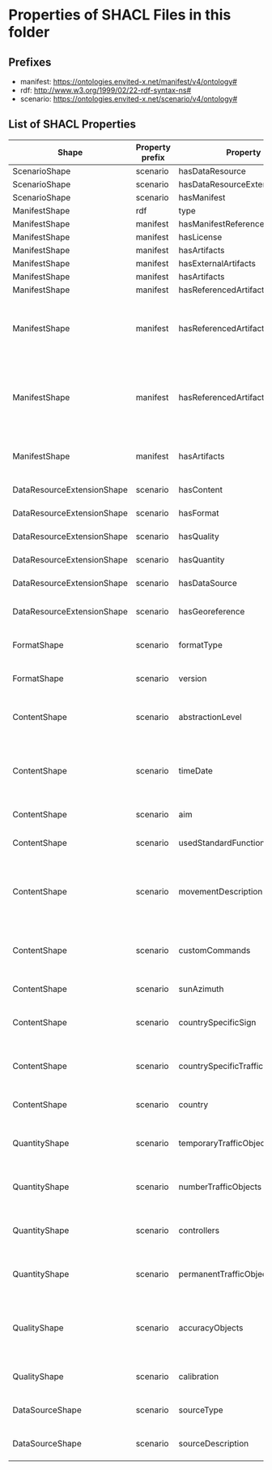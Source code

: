 # Properties of SHACL Files in this folder

## Prefixes

- manifest: <https://ontologies.envited-x.net/manifest/v4/ontology#>
- rdf: <http://www.w3.org/1999/02/22-rdf-syntax-ns#>
- scenario: <https://ontologies.envited-x.net/scenario/v4/ontology#>

## List of SHACL Properties

| Shape | Property prefix | Property | MinCount | MaxCount | Description | Datatype/NodeKind | Filename |
| --- | --- | --- | --- | --- | --- | --- | --- |
| ScenarioShape | scenario | hasDataResource | 1 | 1 |  |  | scenario_shacl.ttl |
| ScenarioShape | scenario | hasDataResourceExtension | 1 | 1 |  |  | scenario_shacl.ttl |
| ScenarioShape | scenario | hasManifest | 1 | 1 |  |  | scenario_shacl.ttl |
| ManifestShape | rdf | type |  |  |  |  | scenario_shacl.ttl |
| ManifestShape | manifest | hasManifestReference |  |  |  |  | scenario_shacl.ttl |
| ManifestShape | manifest | hasLicense |  |  |  |  | scenario_shacl.ttl |
| ManifestShape | manifest | hasArtifacts |  |  |  |  | scenario_shacl.ttl |
| ManifestShape | manifest | hasExternalArtifacts |  |  |  |  | scenario_shacl.ttl |
| ManifestShape | manifest | hasArtifacts |  |  |  |  | scenario_shacl.ttl |
| ManifestShape | manifest | hasReferencedArtifacts |  |  |  |  | scenario_shacl.ttl |
| ManifestShape | manifest | hasReferencedArtifacts |  |  | Each scenario:Manifest must reference at least one HD Map, either inline or via a manifest:Link referencing hdmap:HdMap. |  | scenario_shacl.ttl |
| ManifestShape | manifest | hasReferencedArtifacts |  |  | Each scenario:Manifest must reference at least one Environment Model, either inline or via a manifest:Link referencing environment-model:EnvironmentModel. |  | scenario_shacl.ttl |
| ManifestShape | manifest | hasArtifacts |  |  | Each scenario:Manifest must reference at least one catalog via a manifest:Link. |  | scenario_shacl.ttl |
| DataResourceExtensionShape | scenario | hasContent | 1 | 1 | Attributes describing the content of the scenario. |  | scenario_shacl.ttl |
| DataResourceExtensionShape | scenario | hasFormat | 1 | 1 | File format details of the scenario. |  | scenario_shacl.ttl |
| DataResourceExtensionShape | scenario | hasQuality | 1 | 1 | Quality metrics of the scenario. |  | scenario_shacl.ttl |
| DataResourceExtensionShape | scenario | hasQuantity | 1 | 1 | Quantitative metrics describing the scenario. |  | scenario_shacl.ttl |
| DataResourceExtensionShape | scenario | hasDataSource | 1 | 1 | Data sources used to create the scenario. |  | scenario_shacl.ttl |
| DataResourceExtensionShape | scenario | hasGeoreference | 1 | 1 | Georeferencing information for the scenario. |  | scenario_shacl.ttl |
| FormatShape | scenario | formatType |  | 1 | Defines the type of data format used for the scenario asset. |  | scenario_shacl.ttl |
| FormatShape | scenario | version |  | 1 | Defines the version of the data format used for the scenario asset. | <http://www.w3.org/2001/XMLSchema#string> | scenario_shacl.ttl |
| ContentShape | scenario | abstractionLevel |  | 1 | Specifies the abstraction level (as defined in the Pegasus project) of the scenario asset. |  | scenario_shacl.ttl |
| ContentShape | scenario | timeDate | 0 | 1 | Optionally specifies the time associated with the scenario asset (e.g., time of recording or time of event for a synthetic scenario). | <http://www.w3.org/2001/XMLSchema#dateTime> | scenario_shacl.ttl |
| ContentShape | scenario | aim | 0 | 1 | Defines the purpose of the scenario asset. | <http://www.w3.org/2001/XMLSchema#string> | scenario_shacl.ttl |
| ContentShape | scenario | usedStandardFunctions | 0 | 1 | Specifies which functions (e.g., actions) from the standard are utilized. | <http://www.w3.org/2001/XMLSchema#string> | scenario_shacl.ttl |
| ContentShape | scenario | movementDescription |  | 1 | Indicates the type of movement employed by traffic participants according to the ASAM OpenSCENARIO standard. | <http://www.w3.org/2001/XMLSchema#string> | scenario_shacl.ttl |
| ContentShape | scenario | customCommands | 0 | 1 | Defines scenario- or domain-specific commands or actions used in the scenario asset. | <http://www.w3.org/2001/XMLSchema#string> | scenario_shacl.ttl |
| ContentShape | scenario | sunAzimuth | 0 |  | Defines the azimuth of the sun in degrees. | <http://www.w3.org/2001/XMLSchema#float> | scenario_shacl.ttl |
| ContentShape | scenario | countrySpecificSign | 0 | 1 | Indicates which country-specific traffic signs are used in the scenario asset. | <http://www.w3.org/2001/XMLSchema#string> | scenario_shacl.ttl |
| ContentShape | scenario | countrySpecificTrafficParticipants | 0 | 1 | Indicates which country-specific participants are used in the scenario asset. | <http://www.w3.org/2001/XMLSchema#string> | scenario_shacl.ttl |
| ContentShape | scenario | country | 0 | 1 | Indicates the country of origin for the scenario asset. | <http://www.w3.org/2001/XMLSchema#string> | scenario_shacl.ttl |
| QuantityShape | scenario | temporaryTrafficObjects |  | 1 | Specifies the total number of temporary traffic objects defined in the scenario asset. | <http://www.w3.org/2001/XMLSchema#unsignedInt> | scenario_shacl.ttl |
| QuantityShape | scenario | numberTrafficObjects |  | 1 | Specifies the total number of traffic objects defined in the scenario asset. | <http://www.w3.org/2001/XMLSchema#unsignedInt> | scenario_shacl.ttl |
| QuantityShape | scenario | controllers | 0 |  | Specifies the simulation core controllers (internal or external) used in the scenario. | <http://www.w3.org/2001/XMLSchema#string> | scenario_shacl.ttl |
| QuantityShape | scenario | permanentTrafficObjects |  | 1 | Specifies the total number of permanent traffic objects defined in the scenario asset. | <http://www.w3.org/2001/XMLSchema#unsignedInt> | scenario_shacl.ttl |
| QualityShape | scenario | accuracyObjects | 0 | 1 | Defines the accuracy of moving objects in the scenario asset (only applicable for scenarios based on real measurements). | <http://www.w3.org/2001/XMLSchema#float> | scenario_shacl.ttl |
| QualityShape | scenario | calibration | 0 | 1 | Describes the calibration steps performed prior to the measurements. | <http://www.w3.org/2001/XMLSchema#string> | scenario_shacl.ttl |
| DataSourceShape | scenario | sourceType | 0 | 1 | Specifies the category of source data used to create the scenario. |  | scenario_shacl.ttl |
| DataSourceShape | scenario | sourceDescription | 0 | 1 | Provides a detailed description of the source data used. | <http://www.w3.org/2001/XMLSchema#string> | scenario_shacl.ttl |

